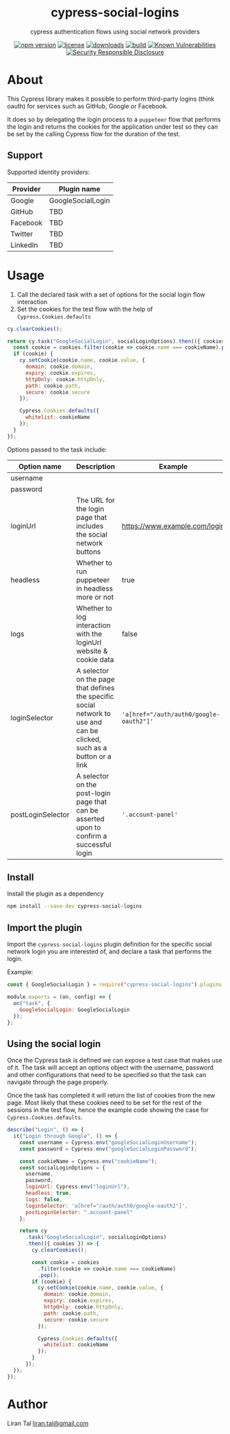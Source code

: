 <p align="center"><h1 align="center">
  cypress-social-logins
</h1>

<p align="center">
  cypress authentication flows using social network providers
</p>

<p align="center">
  <a href="https://www.npmjs.org/package/cypress-social-logins"><img src="https://badgen.net/npm/v/cypress-social-logins "alt="npm version"/></a>
  <a href="https://www.npmjs.org/package/cypress-social-logins"><img src="https://badgen.net/npm/license/cypress-social-logins "alt="license"/></a>
  <a href="https://www.npmjs.org/package/cypress-social-logins"><img src="https://badgen.net/npm/dt/cypress-social-logins "alt="downloads"/></a>
  <a href="https://travis-ci.org/lirantal/cypress-social-logins"><img src="https://badgen.net/travis/lirantal/cypress-social-logins" alt="build"/></a>
  <a href="https://snyk.io/test/github/lirantal/cypress-social-logins"><img src="https://snyk.io/test/github/lirantal/cypress-social-logins/badge.svg" alt="Known Vulnerabilities"/></a>
  <a href="https://github.com/nodejs/security-wg/blob/master/processes/responsible_disclosure_template.md"><img src="https://img.shields.io/badge/Security-Responsible%20Disclosure-yellow.svg" alt="Security Responsible Disclosure" /></a>
</p>

# About

This Cypress library makes it possible to perform third-party logins (think oauth) for services such as GitHub, Google or Facebook.

It does so by delegating the login process to a `puppeteer` flow that performs the login and returns the cookies for the application under test so they can be set by the calling Cypress flow for the duration of the test.

## Support

Supported identity providers:

| Provider | Plugin name       |
| -------- | ----------------- |
| Google   | GoogleSocialLogin |
| GitHub   | TBD               |
| Facebook | TBD               |
| Twitter  | TBD               |
| LinkedIn | TBD               |

# Usage

1. Call the declared task with a set of options for the social login flow interaction
2. Set the cookies for the test flow with the help of `Cypress.Cookies.defaults`

```js
cy.clearCookies();

return cy.task("GoogleSocialLogin", socialLoginOptions).then(({ cookies }) => {
  const cookie = cookies.filter(cookie => cookie.name === cookieName).pop();
  if (cookie) {
    cy.setCookie(cookie.name, cookie.value, {
      domain: cookie.domain,
      expiry: cookie.expires,
      httpOnly: cookie.httpOnly,
      path: cookie.path,
      secure: cookie.secure
    });

    Cypress.Cookies.defaults({
      whitelist: cookieName
    });
  }
});
```

Options passed to the task include:

| Option name       | Description                                                                                                           | Example                                 |
| ----------------- | --------------------------------------------------------------------------------------------------------------------- | --------------------------------------- |
| username          |                                                                                                                       |
| password          |                                                                                                                       |
| loginUrl          | The URL for the login page that includes the social network buttons                                                   | https://www.example.com/login           |
| headless          | Whether to run puppeteer in headless more or not                                                                      | true                                    |
| logs              | Whether to log interaction with the loginUrl website & cookie data                                                    | false                                   |
| loginSelector     | A selector on the page that defines the specific social network to use and can be clicked, such as a button or a link | `'a[href="/auth/auth0/google-oauth2"]'` |
| postLoginSelector | A selector on the post-login page that can be asserted upon to confirm a successful login                             | `'.account-panel'`                      |

## Install

Install the plugin as a dependency

```bash
npm install --save-dev cypress-social-logins
```

## Import the plugin

Import the `cypress-social-logins` plugin definition for the specific social
network login you are interested of, and declare a task that performs the
login.

Example:

```js
const { GoogleSocialLogin } = require("cypress-social-logins").plugins;

module.exports = (on, config) => {
  on("task", {
    GoogleSocialLogin: GoogleSocialLogin
  });
};
```

## Using the social login

Once the Cypress task is defined we can expose a test case that makes use of
it. The task will accept an options object with the username, password and
other configurations that need to be specified so that the task can navigate
through the page properly.

Once the task has completed it will return the list of cookies from the new
page. Most likely that these cookies need to be set for the rest of the
sessions in the test flow, hence the example code showing the case for
`Cypress.Cookies.defaults`.

```js
describe("Login", () => {
  it("Login through Google", () => {
    const username = Cypress.env("googleSocialLoginUsername");
    const password = Cypress.env("googleSocialLoginPassword");

    const cookieName = Cypress.env("cookieName");
    const socialLoginOptions = {
      username,
      password,
      loginUrl: Cypress.env("loginUrl"),
      headless: true,
      logs: false,
      loginSelector: 'a[href="/auth/auth0/google-oauth2"]',
      postLoginSelector: ".account-panel"
    };

    return cy
      .task("GoogleSocialLogin", socialLoginOptions)
      .then(({ cookies }) => {
        cy.clearCookies();

        const cookie = cookies
          .filter(cookie => cookie.name === cookieName)
          .pop();
        if (cookie) {
          cy.setCookie(cookie.name, cookie.value, {
            domain: cookie.domain,
            expiry: cookie.expires,
            httpOnly: cookie.httpOnly,
            path: cookie.path,
            secure: cookie.secure
          });

          Cypress.Cookies.defaults({
            whitelist: cookieName
          });
        }
      });
  });
});
```

# Author

Liran Tal <liran.tal@gmail.com>
